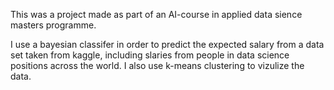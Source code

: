 This was a project made as part of an AI-course in applied data sience masters programme. 

I use a bayesian classifer in order to predict the expected salary from a data set taken from kaggle, including slaries from people in data science positions across the world.
I also use k-means clustering to vizulize the data.
